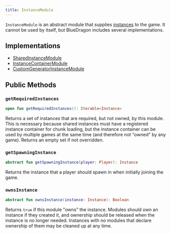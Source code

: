 ```yaml
---
title: InstanceModule
---
```

`InstanceModule` is an abstract module that supplies [instances](/intro/games-servers-instances/#instances) to the game. It cannot be used by itself, but BlueDragon includes several implementations.

## Implementations
- [SharedInstanceModule](../sharedinstancemodule/)
- [InstanceContainerModule](../instancecontainermodule/)
- [CustomGeneratorInstanceModule](../customgeneratorinstancemodule/)

## Public Methods
### `getRequiredInstances`
```kotlin
open fun getRequiredInstances(): Iterable<Instance>
```
Returns a set of instances that are required, but not owned, by this module. This is necessary because shared instances must have a registered instance container for chunk loading, but the instance container can be used by multiple games at the same time (and therefore not "owned" by any game). Returns an empty set if not overridden.

### `getSpawningInstance`
```kotlin
abstract fun getSpawningInstance(player: Player): Instance
```
Returns the instance that a player should spawn in when initially joining the game.

### `ownsInstance`
```kotlin
abstract fun ownsInstance(instance: Instance): Boolean
```
Returns `true` if this module "owns" the instance. Modules should own an instance if they created it, and ownership should be released when the instance is no longer needed. Instances with no modules that declare ownership of them may be cleaned up at any time.